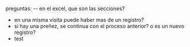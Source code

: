 preguntas:
-- en el excel, que son las secciones?

- en una misma visita puede haber mas de un registro?
- si hay una preñez, se continua con el proceso anterior? o es un nuevo registro?
- test